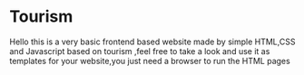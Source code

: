 # Tourism
Hello this is a very basic frontend based website made by simple HTML,CSS and Javascript based on tourism ,feel free to take a look and use it as templates for your website,you just need a browser to run the HTML pages 
